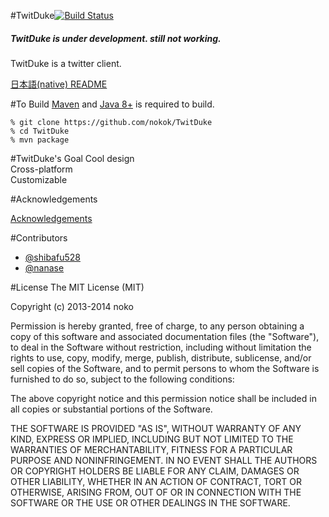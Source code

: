 #TwitDuke[![Build Status](https://travis-ci.org/nokok/TwitDuke.svg?branch=master)](https://travis-ci.org/nokok/TwitDuke)  
##### TwitDuke is under development. still not working.

TwitDuke is a twitter client.  

[日本語(native) README](README_ja.md)

#To Build
[Maven](http://maven.apache.org/) and [Java 8+](http://www.oracle.com/technetwork/java/javase/downloads/index.html) is required to build.

    % git clone https://github.com/nokok/TwitDuke
    % cd TwitDuke
    % mvn package

#TwitDuke's Goal
Cool design  
Cross-platform  
Customizable  

#Acknowledgements

[Acknowledgements](https://github.com/nokok/TwitDuke/blob/master/acknowledgements.md)

#Contributors
* [@shibafu528](https://github.com/shibafu528)
* [@nanase](https://github.com/nanase)

#License
The MIT License (MIT)

Copyright (c) 2013-2014 noko

Permission is hereby granted, free of charge, to any person obtaining a copy
of this software and associated documentation files (the "Software"), to deal
in the Software without restriction, including without limitation the rights
to use, copy, modify, merge, publish, distribute, sublicense, and/or sell
copies of the Software, and to permit persons to whom the Software is
furnished to do so, subject to the following conditions:

The above copyright notice and this permission notice shall be included in
all copies or substantial portions of the Software.

THE SOFTWARE IS PROVIDED "AS IS", WITHOUT WARRANTY OF ANY KIND, EXPRESS OR
IMPLIED, INCLUDING BUT NOT LIMITED TO THE WARRANTIES OF MERCHANTABILITY,
FITNESS FOR A PARTICULAR PURPOSE AND NONINFRINGEMENT. IN NO EVENT SHALL THE
AUTHORS OR COPYRIGHT HOLDERS BE LIABLE FOR ANY CLAIM, DAMAGES OR OTHER
LIABILITY, WHETHER IN AN ACTION OF CONTRACT, TORT OR OTHERWISE, ARISING FROM,
OUT OF OR IN CONNECTION WITH THE SOFTWARE OR THE USE OR OTHER DEALINGS IN
THE SOFTWARE.

